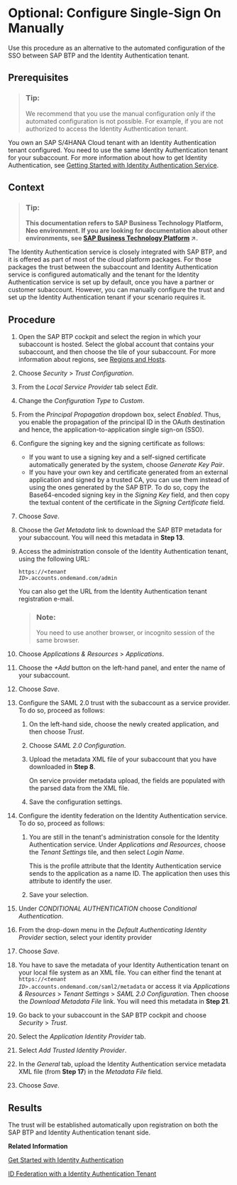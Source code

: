<!-- loio789a120a45e84d5d997c04e0ebbd0a05 -->

# Optional: Configure Single-Sign On Manually

Use this procedure as an alternative to the automated configuration of the SSO between SAP BTP and the Identity Authentication tenant.



<a name="loio789a120a45e84d5d997c04e0ebbd0a05__prereq_mxm_c5c_rhb"/>

## Prerequisites

> ### Tip:  
> We recommend that you use the manual configuration only if the automated configuration is not possible. For example, if you are not authorized to access the Identity Authentication tenant.

You own an SAP S/4HANA Cloud tenant with an Identity Authentication tenant configured. You need to use the same Identity Authentication tenant for your subaccount. For more information about how to get Identity Authentication, see [Getting Started with Identity Authentication Service](https://help.sap.com/viewer/6d6d63354d1242d185ab4830fc04feb1/Cloud/en-US/31af7da133874e199a7df1d42905241b.html).



## Context

> ### Tip:  
> **This documentation refers to SAP Business Technology Platform, Neo environment. If you are looking for documentation about other environments, see [SAP Business Technology Platform](https://help.sap.com/viewer/65de2977205c403bbc107264b8eccf4b/Cloud/en-US/6a2c1ab5a31b4ed9a2ce17a5329e1dd8.html "SAP Business Technology Platform (SAP BTP) is an integrated offering comprised of four technology portfolios: database and data management, application development and integration, analytics, and intelligent technologies. The platform offers users the ability to turn data into business value, compose end-to-end business processes, and build and extend SAP applications quickly.") :arrow_upper_right:.**

The Identity Authentication service is closely integrated with SAP BTP, and it is offered as part of most of the cloud platform packages. For those packages the trust between the subaccount and Identity Authentication service is configured automatically and the tenant for the Identity Authentication service is set up by default, once you have a partner or customer subaccount. However, you can manually configure the trust and set up the Identity Authentication tenant if your scenario requires it.



<a name="loio789a120a45e84d5d997c04e0ebbd0a05__steps_s32_x44_fbb"/>

## Procedure

1.  Open the SAP BTP cockpit and select the region in which your subaccount is hosted. Select the global account that contains your subaccount, and then choose the tile of your subaccount. For more information about regions, see [Regions and Hosts](https://help.sap.com/viewer/65de2977205c403bbc107264b8eccf4b/Cloud/en-US/350356d1dc314d3199dca15bd2ab9b0e.html).

2.  Choose *Security* \> *Trust Configuration*.

3.  From the *Local Service Provider* tab select *Edit*.

4.  Change the *Configuration Type* to *Custom*.

5.  From the *Principal Propagation* dropdown box, select *Enabled*. Thus, you enable the propagation of the principal ID in the OAuth destination and hence, the application-to-application single sign-on \(SSO\).

6.  Configure the signing key and the signing certificate as follows:

    -   If you want to use a signing key and a self-signed certificate automatically generated by the system, choose *Generate Key Pair*.
    -   If you have your own key and certificate generated from an external application and signed by a trusted CA, you can use them instead of using the ones generated by the SAP BTP. To do so, copy the Base64-encoded signing key in the *Signing Key* field, and then copy the textual content of the certificate in the *Signing Certificate* field.

7.  Choose *Save*.

8.  Choose the *Get Metadata* link to download the SAP BTP metadata for your subaccount. You will need this metadata in **Step 13**.

9.  Access the administration console of the Identity Authentication tenant, using the following URL:

     <code>https://<i class="varname">&lt;tenant ID&gt;</i>.accounts.ondemand.com/admin</code>

    You can also get the URL from the Identity Authentication tenant registration e-mail.

    > ### Note:  
    > You need to use another browser, or incognito session of the same browser.

10. Choose *Applications & Resources* \> *Applications*.

11. Choose the *\+Add* button on the left-hand panel, and enter the name of your subaccount.

12. Choose *Save*.

13. Configure the SAML 2.0 trust with the subaccount as a service provider. To do so, proceed as follows:

    1.  On the left-hand side, choose the newly created application, and then choose *Trust*.

    2.  Choose *SAML 2.0 Configuration*.

    3.  Upload the metadata XML file of your subaccount that you have downloaded in **Step 8**.

        On service provider metadata upload, the fields are populated with the parsed data from the XML file.

    4.  Save the configuration settings.


14. Configure the identity federation on the Identity Authentication service. To do so, proceed as follows:

    1.  You are still in the tenant's administration console for the Identity Authentication service. Under *Applications and Resources*, choose the *Tenant Settings* tile, and then select *Login Name*.

        This is the profile attribute that the Identity Authentication service sends to the application as a name ID. The application then uses this attribute to identify the user.

    2.  Save your selection.


15. Under *CONDITIONAL AUTHENTICATION* choose *Conditional Authentication*.

16. From the drop-down menu in the *Default Authenticating Identity Provider* section, select your identity provider

17. Choose *Save*.

18. You have to save the metadata of your Identity Authentication tenant on your local file system as an XML file. You can either find the tenant at <code>https://<i class="varname">&lt;tenant ID&gt;</i>.accounts.ondemand.com/saml2/metadata</code> or access it via *Applications & Resources* \> *Tenant Settings* \> *SAML 2.0 Configuration*. Then choose the *Download Metadata File* link. You will need this metadata in **Step 21**.

19. Go back to your subaccount in the SAP BTP cockpit and choose *Security* \> *Trust*.

20. Select the *Application Identity Provider* tab.

21. Select *Add Trusted Identity Provider*.

22. In the *General* tab, upload the Identity Authentication service metadata XML file \(from **Step 17**\) in the *Metadata File* field.

23. Choose *Save*.




<a name="loio789a120a45e84d5d997c04e0ebbd0a05__result_mtl_2qq_gbb"/>

## Results

The trust will be established automatically upon registration on both the SAP BTP and Identity Authentication tenant side.

**Related Information**  


[Get Started with Identity Authentication](https://help.sap.com/viewer/6d6d63354d1242d185ab4830fc04feb1/Cloud/en-US/31af7da133874e199a7df1d42905241b.html)

[ID Federation with a Identity Authentication Tenant](https://help.sap.com/viewer/65de2977205c403bbc107264b8eccf4b/Cloud/en-US/d3df5b457d0c43fca117da0dc14e2f0d.html)

